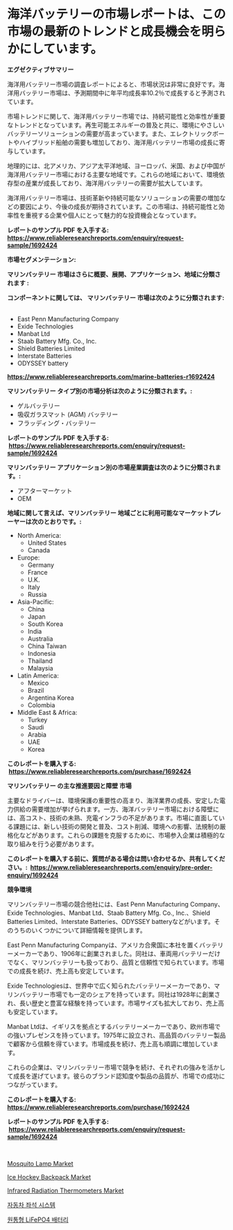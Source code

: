 <p><h1>海洋バッテリーの市場レポートは、この市場の最新のトレンドと成長機会を明らかにしています。</h1></p><p><strong>エグゼクティブサマリー</strong></p>
<p><p>海洋用バッテリー市場の調査レポートによると、市場状況は非常に良好です。海洋用バッテリー市場は、予測期間中に年平均成長率10.2％で成長すると予測されています。</p><p>市場トレンドに関して、海洋用バッテリー市場では、持続可能性と効率性が重要なトレンドとなっています。再生可能エネルギーの普及と共に、環境にやさしいバッテリーソリューションの需要が高まっています。また、エレクトリックボートやハイブリッド船舶の需要も増加しており、海洋用バッテリー市場の成長に寄与しています。</p><p>地理的には、北アメリカ、アジア太平洋地域、ヨーロッパ、米国、および中国が海洋用バッテリー市場における主要な地域です。これらの地域において、環境依存型の産業が成長しており、海洋用バッテリーの需要が拡大しています。</p><p>海洋用バッテリー市場は、技術革新や持続可能なソリューションの需要の増加などの要因により、今後の成長が期待されています。この市場は、持続可能性と効率性を重視する企業や個人にとって魅力的な投資機会となっています。</p></p>
<p><strong>レポートのサンプル PDF を入手する: <a href="https://www.reliableresearchreports.com/enquiry/request-sample/1692424">https://www.reliableresearchreports.com/enquiry/request-sample/1692424</a></strong></p>
<p><strong>市場セグメンテーション:</strong></p>
<p><strong> マリンバッテリー 市場はさらに概要、展開、アプリケーション、地域に分類されます :</strong></p>
<p><strong>コンポーネントに関しては、 マリンバッテリー 市場は次のように分類されます: &nbsp;</strong></p>
<p><ul><li>East Penn Manufacturing Company</li><li>Exide Technologies</li><li>Manbat Ltd</li><li>Staab Battery Mfg. Co., Inc.</li><li>Shield Batteries Limited</li><li>Interstate Batteries</li><li>ODYSSEY battery</li></ul></p>
<p><strong><a href="https://www.reliableresearchreports.com/marine-batteries-r1692424">https://www.reliableresearchreports.com/marine-batteries-r1692424</a></strong></p>
<p><strong> マリンバッテリー タイプ別の市場分析は次のように分類されます。:</strong></p>
<p><ul><li>ゲルバッテリー</li><li>吸収ガラスマット (AGM) バッテリー</li><li>フラッディング・バッテリー</li></ul></p>
<p><strong>レポートのサンプル PDF を入手する: &nbsp;<a href="https://www.reliableresearchreports.com/enquiry/request-sample/1692424">https://www.reliableresearchreports.com/enquiry/request-sample/1692424</a></strong></p>
<p><strong> マリンバッテリー アプリケーション別の市場産業調査は次のように分類されます。:</strong></p>
<p><ul><li>アフターマーケット</li><li>OEM</li></ul></p>
<p><strong>地域に関して言えば、マリンバッテリー 地域ごとに利用可能なマーケットプレーヤーは次のとおりです。:</strong></p>
<p><ul>
    <li>
        North America:
        <ul>
            <li>United States</li>
            <li>Canada</li>
        </ul>
    </li>
    <li>
        Europe:
        <ul>
            <li>Germany</li>
            <li>France</li>
            <li>U.K.</li>
            <li>Italy</li>
            <li>Russia</li>
        </ul>
    </li>
    <li>
        Asia-Pacific:
        <ul>
            <li>China</li>
            <li>Japan</li>
            <li>South Korea</li>
            <li>India</li>
            <li>Australia</li>
            <li>China Taiwan</li>
            <li>Indonesia</li>
            <li>Thailand</li>
            <li>Malaysia</li>
        </ul>
    </li>
    <li>
        Latin America:
        <ul>
            <li>Mexico</li>
            <li>Brazil</li>
            <li>Argentina Korea</li>
            <li>Colombia</li>
        </ul>
    </li>
    <li>
        Middle East & Africa:
        <ul>
            <li>Turkey</li>
            <li>Saudi</li>
            <li>Arabia</li>
            <li>UAE</li>
            <li>Korea</li>
        </ul>
    </li>
    </ul></p>
<p><strong>このレポートを購入する: &nbsp;<a href="https://www.reliableresearchreports.com/purchase/1692424">https://www.reliableresearchreports.com/purchase/1692424</a></strong></p>
<p><strong>マリンバッテリー の主な推進要因と障壁 市場</strong></p>
<p><p>主要なドライバーは、環境保護の重要性の高まり、海洋業界の成長、安定した電力供給の需要増加が挙げられます。一方、海洋バッテリー市場における障壁には、高コスト、技術の未熟、充電インフラの不足があります。市場に直面している課題には、新しい技術の開発と普及、コスト削減、環境への影響、法規制の厳格化などがあります。これらの課題を克服するために、市場参入企業は積極的な取り組みを行う必要があります。</p></p>
<p><strong>このレポートを購入する前に、質問がある場合は問い合わせるか、共有してください。:&nbsp; <a href="https://www.reliableresearchreports.com/enquiry/pre-order-enquiry/1692424">https://www.reliableresearchreports.com/enquiry/pre-order-enquiry/1692424</a></strong></p>
<p><strong>競争環境</strong></p>
<p><p>マリンバッテリー市場の競合他社には、East Penn Manufacturing Company、Exide Technologies、Manbat Ltd、Staab Battery Mfg. Co., Inc.、Shield Batteries Limited、Interstate Batteries、ODYSSEY batteryなどがいます。そのうちのいくつかについて詳細情報を提供します。</p><p>East Penn Manufacturing Companyは、アメリカ合衆国に本社を置くバッテリーメーカーであり、1906年に創業されました。同社は、車両用バッテリーだけでなく、マリンバッテリーも扱っており、品質と信頼性で知られています。市場での成長を続け、売上高も安定しています。</p><p>Exide Technologiesは、世界中で広く知られたバッテリーメーカーであり、マリンバッテリー市場でも一定のシェアを持っています。同社は1928年に創業され、長い歴史と豊富な経験を持っています。市場サイズも拡大しており、売上高も安定しています。</p><p>Manbat Ltdは、イギリスを拠点とするバッテリーメーカーであり、欧州市場での強いプレゼンスを持っています。1975年に設立され、高品質のバッテリー製品で顧客から信頼を得ています。市場成長を続け、売上高も順調に増加しています。</p><p>これらの企業は、マリンバッテリー市場で競争を続け、それぞれの強みを活かして成長を遂げています。彼らのブランド認知度や製品の品質が、市場での成功につながっています。</p></p>
<p><strong>このレポートを購入する: &nbsp; <a href="https://www.reliableresearchreports.com/purchase/1692424">https://www.reliableresearchreports.com/purchase/1692424</a></strong></p>
<p><strong>レポートのサンプル PDF を入手する: &nbsp;<a href="https://www.reliableresearchreports.com/enquiry/request-sample/1692424">https://www.reliableresearchreports.com/enquiry/request-sample/1692424</a></strong><strong></strong></p>
<p>&nbsp;</p>
<p><p><a href="https://www.linkedin.com/pulse/mosquito-lamp-market-trends-analysis-forecasted-period-x8lae?trackingId=jy7v8OhPkI764C6YLltQsA%3D%3D">Mosquito Lamp Market</a></p><p><a href="https://www.linkedin.com/pulse/ice-hockey-backpack-market-trends-analysis-forecasted-tb9de?trackingId=vPEobZ2Bh0uzYhP%2FLK3u1Q%3D%3D">Ice Hockey Backpack Market</a></p><p><a href="https://github.com/JameTravis/Market-Research-Report-List-4/blob/main/infrared-radiation-thermometers-market.md">Infrared Radiation Thermometers Market</a></p><p><a href="https://medium.com/@leonidasalazar756/%EC%9E%90%EB%8F%99%EC%B0%A8-%EC%8B%9C%ED%8A%B8-%EC%8B%9C%EC%8A%A4%ED%85%9C-%EC%8B%9C%EC%9E%A5-%EC%A0%90%EC%9C%A0%EC%9C%A8-%EB%B3%80%ED%99%94-%EB%B0%8F-%EC%8B%9C%EC%9E%A5-%EC%84%B1%EC%9E%A5-%EC%B6%94%EC%84%B8-2024%EB%85%84-2031%EB%85%84-d2901e23f3b2">자동차 좌석 시스템</a></p><p><a href="https://medium.com/@kasandrarempel/%EC%8B%A4%ED%81%AC%EB%A6%AD-lifepo4-%EB%B0%B0%ED%84%B0%EB%A6%AC-%EC%8B%9C%EC%9E%A5-%EC%97%B0%EA%B5%AC-%EB%B3%B4%EA%B3%A0%EC%84%9C-%EA%B7%B8-%EC%97%AD%EC%82%AC-%EB%B0%8F-2024%EB%85%84%EB%B6%80%ED%84%B0-2031%EB%85%84%EA%B9%8C%EC%A7%80%EC%9D%98-%EC%98%88%EC%B8%A1-52d582850527">원통형 LiFePO4 배터리</a></p></p>